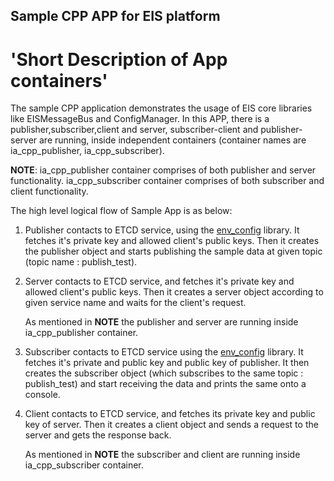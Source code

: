 ## Sample CPP APP for EIS platform ##

# 'Short Description of App containers'
   The sample CPP application demonstrates the usage of EIS core libraries like EISMessageBus and ConfigManager.
   In this APP, there is a publisher,subscriber,client and server, subscriber-client and publisher-server are running, inside independent
   containers (container names are ia_cpp_publisher, ia_cpp_subscriber).

   **NOTE**: ia_cpp_publisher container comprises of both publisher and server functionality.
             ia_cpp_subscriber container comprises of both subscriber and client functionality.


The high level logical flow of Sample App is as below:
   
   1. Publisher contacts to ETCD service, using the [env_config](../../common/libs/ConfigManager/src/env_config.c)
      library. It fetches it's private key and allowed client's public keys. Then it creates
      the publisher object and starts publishing the sample data at given topic
      (topic name : publish_test).

   2. Server contacts to ETCD service, and fetches it's private key and allowed client's public keys.
      Then it creates a server object according to given service name and waits for the client's request.
      
      As mentioned in **NOTE** the publisher and server are running inside ia_cpp_publisher container.

   3. Subscriber contacts to ETCD service using the [env_config](../../common/libs/ConfigManager/src/env_config.c)
      library. It fetches it's private and public key and public key of publisher. It then creates
      the subscriber object (which subscribes to the same topic : publish_test) and start receiving
      the data and prints the same onto a console.

   4. Client contacts to ETCD service, and fetches its private key and public key of server. Then
      it creates a client object and sends a request to the server and gets the response back.

      As mentioned in **NOTE** the subscriber and client are running inside ia_cpp_subscriber container.